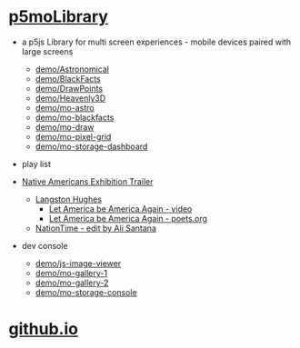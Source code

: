 # [p5moLibrary](https://github.com/molab-itp/p5moLibrary)

- a p5js Library for multi screen experiences - mobile devices paired with large screens

  - [demo/Astronomical](demo/Astronomical?v=126)
  - [demo/BlackFacts](demo/BlackFacts?v=126)
  - [demo/DrawPoints](demo/DrawPoints?v=126)
  - [demo/Heavenly3D](demo/Heavenly3D?v=126)
  - [demo/mo-astro](demo/mo-astro?v=126)
  - [demo/mo-blackfacts](demo/mo-blackfacts?v=126)
  - [demo/mo-draw](demo/mo-draw?v=126)
  - [demo/mo-pixel-grid](demo/mo-pixel-grid?v=126)
  - [demo/mo-storage-dashboard](demo/mo-storage-dashboard?v=126)

- play list

- [Native Americans Exhibition Trailer](demo/BlackFacts?playlist=hpjNGTYvpxw)

  - [Langston Hughes ](demo/BlackFacts?playlist=XzI3huqpCi4)
    - [Let America be America Again - video](https://molab-itp.github.io/p5moLibrary/src/demo/BlackFacts?playlist=CFNM8GB_Yp0)
    - [Let America be America Again - poets.org](https://poets.org/poem/let-america-be-america-again)
  - [NationTime - edit by Ali Santana](demo/mo-blackfacts?v=126&playlist=-UtKxghWlvY&title=NationTime%20-%20ELUCID%20-%20BETAMAX)

- dev console

  - [demo/js-image-viewer](demo/js-image-viewer?v=126)
  - [demo/mo-gallery-1](demo/mo-gallery-1?v=126)
  - [demo/mo-gallery-2](demo/mo-gallery-2?v=126)
  - [demo/mo-storage-console](demo/mo-storage-console?v=126)

# [github.io](https://molab-itp.github.io/p5moLibrary/src?v=126)

<!--

- retired
  - [demo/mo-astro-host-0](demo/mo-astro-host-0?v=126)
  - [demo/mo-astro-host-1](demo/mo-astro-host-1?v=126)
  - [demo/mo-astro-remote-0](demo/mo-astro-remote-0?v=126)
  - [demo/mo-astro-remote-1](demo/mo-astro-remote-1?v=126)

  - [demo/mo-blackfacts-host](demo/mo-blackfacts-host?v=126)
  - [demo/mo-blackfacts-remote](demo/mo-blackfacts-remote?v=126)

# https://www.youtube.com/watch?v=hpjNGTYvpxw
# The Land Carries Our Ancestors: Contemporary Art by Native Americans Exhibition Trailer

 -->
